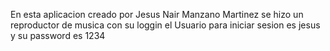 En esta aplicacion creado por Jesus Nair Manzano Martinez se hizo un reproductor de musica con su loggin el Usuario para iniciar sesion es jesus y su password es 1234
